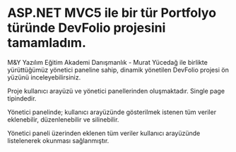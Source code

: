 <h1 id="aspnet-mvc5-ile-tasarlamış-olduğum-devfolio-cv-projesi">ASP.NET MVC5 ile bir tür Portfolyo türünde DevFolio projesini tamamladım.</h1>
<p>M&amp;Y Yazılım Eğitim Akademi Danışmanlık - Murat Yücedağ ile birlikte yürüttüğümüz yönetici paneline sahip, dinamik yönetilen  DevFolio projesi ön yüzünü inceleyebilirsiniz.</p>
<p>Proje kullanıcı arayüzü ve yönetici panellerinden oluşmaktadır. Single page tipindedir. </p>
<p>Yönetici panelinde; kullanıcı arayüzünde gösterilmek istenen tüm veriler eklenebilir, düzenlenebilir ve silinebilir. </p>
<p>Yönetici paneli üzerinden eklenen tüm veriler kullanıcı arayüzünde listelenerek okunması sağlanmıştır.</p>
